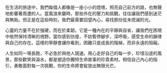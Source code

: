 在生活的旅途中，我們每個人都像是一座小小的燈塔，照亮自己前方的路，也無聲地影響著周遭的人。當風浪來襲時，那些外在的壓力和挑戰，往往讓我們感到迷茫與無助。但正是在這些時刻，我們最需要回望內心，尋找那份從未熄滅的光。

心靈的力量不在於強硬，而在於柔韌。它是一種內在的平靜與自省，讓我們在困境中依然保持清晰的視野。當你感到彷徨，不妨暫停腳步，深呼吸，感受生命的韻律與自己的存在。這樣的寧靜會讓你看到，困難只是成長的階梯，而非永遠的阻礙。

人生如同一場長跑，不必急於與他人競速。用心走好自己的每一步，珍惜沿途的風景，那些歡笑與淚水，都是塑造你獨特生命故事的珍貴素材。相信自己內心的指引，勇敢面對每一次挑戰，你的生命將會綻放出無限光芒。